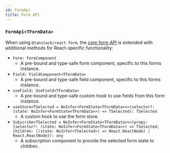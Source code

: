 ```yaml
---
id: formApi
title: Form API
---
```


### `FormApi<TFormData>`

When using `@tanstack/react-form`, the [core form API](../../core//reference/formApi.md) is extended with additional methods for React-specific functionality:

- `Form: FormComponent`
  - A pre-bound and type-safe form component, specific to this forms instance.
- `Field: FieldComponent<TFormData>`
  - A pre-bound and type-safe field component, specific to this forms instance.
- `useField: UseField<TFormData>`
  - A pre-bound and type-safe custom hook to use fields from this form instance.
- `useStore<TSelected = NoInfer<FormState<TFormData>>>(selector?: (state: NoInfer<FormState<TFormData>>) => TSelected): TSelected`
  - A custom hook to use the form store.
- `Subscribe<TSelected = NoInfer<FormState<TFormData>>>(props: {selector?: (state: NoInfer<FormState<TFormData>>) => TSelected; children: ((state: NoInfer<TSelected>) => React.ReactNode) | React.ReactNode}): any`
  - A subscription component to provide the selected form state to children.
